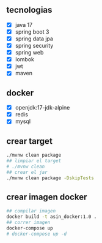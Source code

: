 ## tecnologias
- [x] java 17
- [x] spring boot 3
- [x] spring data jpa
- [x] spring security
- [x] spring web
- [x] lombok
- [x] jwt
- [x] maven

## docker
- [x] openjdk:17-jdk-alpine
- [x] redis
- [x] mysql

## crear target
```bash
./mvnw clean package
## limpiar el target
# ./mvnw clean
## crear el jar
./mvnw clean package -DskipTests
```

## crear imagen docker
```bash
## compilar imagen
docker build -t asin_docker:1.0 .
## correr imagen
docker-compose up
# docker-compose up -d
```